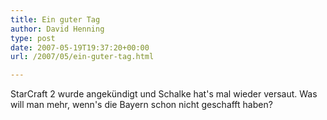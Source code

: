 ```yaml
---
title: Ein guter Tag
author: David Henning
type: post
date: 2007-05-19T19:37:20+00:00
url: /2007/05/ein-guter-tag.html

---
```

StarCraft 2 wurde angekündigt und Schalke hat's mal wieder versaut. Was will man mehr, wenn's die Bayern schon nicht geschafft haben?